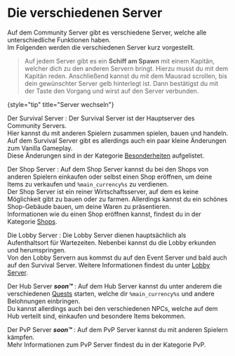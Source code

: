 # Die verschiedenen Server

Auf dem Community Server gibt es verschiedene Server, welche alle unterschiedliche Funktionen
haben. \
Im Folgenden werden die verschiedenen Server kurz vorgestellt.

> Auf jedem Server gibt es ein **Schiff am Spawn** mit einem Kapitän, welcher dich zu den anderen
> Servern bringt. Hierzu musst du mit dem Kapitän reden. Anschließend kannst du mit dem Mausrad
> scrollen, bis dein gewünschter Server gelb hinterlegt ist. Dann bestätigst du mit
> der <shortcut key="$Enter"/>Taste den Vorgang und wirst auf den Server verbunden.
>
{style="tip" title="Server wechseln"}

Der Survival Server
: Der Survival Server ist der Hauptserver des Community Servers. \
Hier kannst du mit anderen Spielern zusammen spielen, bauen und handeln. \
Auf dem Survival Server gibt es allerdings auch ein paar kleine Änderungen zum Vanilla Gameplay. \
Diese Änderungen sind in der
Kategorie [Besonderheiten](specials.md "Hier findest du einige besonderheiten von diesem Server.")
aufgelistet.

Der Shop Server
: Auf dem Shop Server kannst du bei den Shops von anderen Spielern einkaufen oder selbst einen Shop
eröffnen, um deine Items zu verkaufen und `%main_currency%s` zu verdienen. \
Der Shop Server ist ein reiner Wirtschaftsserver, auf dem es keine Möglichkeit gibt zu bauen oder zu
farmen. Allerdings kannst du ein schönes Shop-Gebäude bauen, um deine Waren zu präsentieren. \
Informationen wie du einen Shop eröffnen kannst, findest du in der
Kategorie [Shops](shops-starting-page.topic).

Die Lobby Server
: Die Lobby Server dienen hauptsächlich als Aufenthaltsort für Wartezeiten. Nebenbei kannst du die Lobby erkunden und herumspringen. \
Von den Lobby Servern aus kommst du auf den Event Server und bald auch auf den Survival Server. Weitere Informationen findest du unter [Lobby Server](lobby-server.md).



<format color="Gray">Der Hub Server _**soon™**_ </format>
: <format color="Gray"> Auf dem Hub Server kannst du unter anderem die verschiedenen [Quests](specials.md#quests) starten, welche
dir `%main_currency%s` und andere Belohnungen einbringen. \
Du kannst allerdings auch bei den verschiedenen NPCs, welche auf dem Hub verteilt sind, einkaufen und besondere Items
bekommen. </format>

<format color="Gray"> Der PvP Server _**soon™**_ </format>
: <format color="Gray"> Auf dem PvP Server kannst du mit anderen Spielern kämpfen. \
Mehr Informationen zum PvP Server findest du in der Kategorie PvP.</format>
